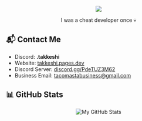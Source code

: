 <p align="center">
  <img src="./README/standard(2).gif" />
</p>

<p align="center">
  I was a cheat developer once 💀
</p>

## 📬 Contact Me

- Discord: __.takkeshi__
- Website: [takkeshi.pages.dev](https://takkeshi.pages.dev)
- Discord Server: [discord.gg/PdeTUZ3M62](https://discord.gg/PdeTUZ3M62)
- Business Email: [tacomastabusiness@gmail.com](mailto:tacomastabusiness@gmail.com)

## 📊 GitHub Stats

<p align="center">
  <img src="https://github-readme-stats.vercel.app/api?username=LUXTACO&show_icons=true&theme=gruvbox" alt="My GitHub Stats" />
</p>
